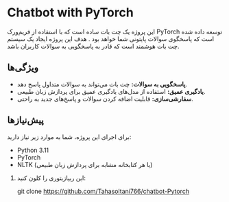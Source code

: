 # Chatbot with PyTorch

این پروژه یک چت بات ساده است که با استفاده از فریم‌ورک PyTorch توسعه داده شده است که پاسخگوی سوالات پایتونی شما خواهد بود . هدف این پروژه ایجاد یک سیستم چت بات هوشمند است که قادر به پاسخگویی به سوالات کاربران باشد.

## ویژگی‌ها

- **پاسخگویی به سوالات:** چت بات می‌تواند به سوالات متداول پاسخ دهد.
- **یادگیری عمیق:** استفاده از مدل‌های یادگیری عمیق برای پردازش زبان طبیعی.
- **سفارشی‌سازی:** قابلیت اضافه کردن سوالات و پاسخ‌های جدید به راحتی.

## پیش‌نیازها

برای اجرای این پروژه، شما به موارد زیر نیاز دارید:

- Python 3.11
- PyTorch
- NLTK (یا هر کتابخانه مشابه برای پردازش زبان طبیعی)

1. این ریپازیتوری را کلون کنید:

   

   git clone https://github.com/Tahasoltani766/chatbot-Pytorch



   

   
